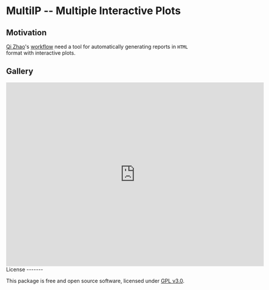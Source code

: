 MultiIP -- Multiple Interactive Plots
================

Motivation
----------

[Qi Zhao](https://github.com/likelet)'s [workflow](git.oschina.net/likelet/workflow) need a tool for automatically generating reports in `HTML` format with interactive plots.

Gallery
-------

<iframe src="https://raw.githubusercontent.com/bioinformatist/multiIP/master/reporter.html" width="700px" height="500px" frameborder="0" scrolling="yes">
</iframe>
License
-------

This package is free and open source software, licensed under [GPL v3.0](https://github.com/bioinformatist/multiIP/blob/master/LICENSE).
